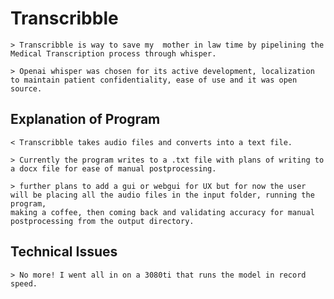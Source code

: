 # Transcribble

    > Transcribble is way to save my  mother in law time by pipelining the Medical Transcription process through whisper.

    > Openai whisper was chosen for its active development, localization to maintain patient confidentiality, ease of use and it was open source.  

## Explanation of Program
    
    < Transcribble takes audio files and converts into a text file.

    > Currently the program writes to a .txt file with plans of writing to a docx file for ease of manual postprocessing.

    > further plans to add a gui or webgui for UX but for now the user will be placing all the audio files in the input folder, running the program,
    making a coffee, then coming back and validating accuracy for manual postprocessing from the output directory.

## Technical Issues 
    
    > No more! I went all in on a 3080ti that runs the model in record speed.
